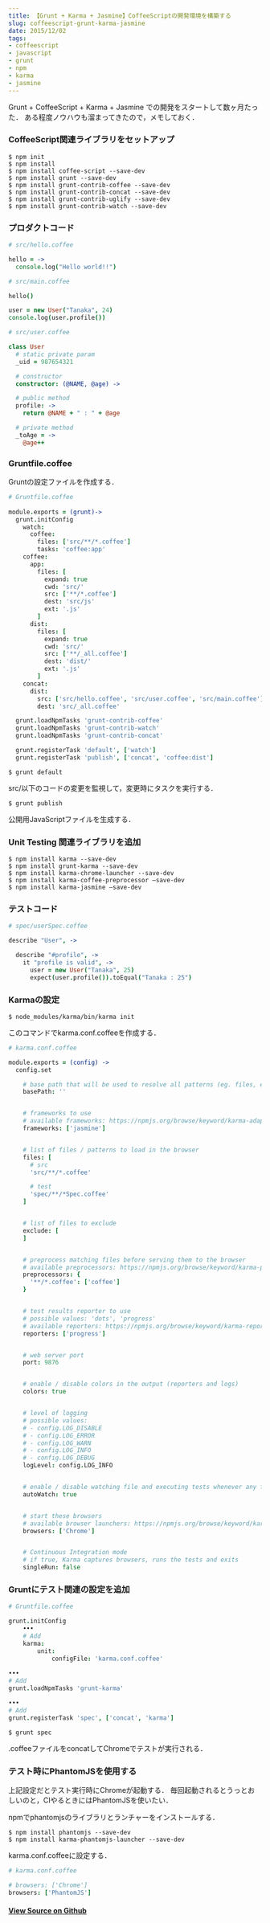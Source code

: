 ```yaml
---
title: 【Grunt + Karma + Jasmine】CoffeeScriptの開発環境を構築する
slug: coffeescript-grunt-karma-jasmine
date: 2015/12/02
tags:
- coffeescript
- javascript
- grunt
- npm
- karma
- jasmine
---
```


Grunt + CoffeeScript + Karma + Jasmine での開発をスタートして数ヶ月たった．
ある程度ノウハウも溜まってきたので，メモしておく．

### CoffeeScript関連ライブラリをセットアップ

```
$ npm init
$ npm install
$ npm install coffee-script --save-dev    
$ npm install grunt --save-dev
$ npm install grunt-contrib-coffee --save-dev
$ npm install grunt-contrib-concat --save-dev
$ npm install grunt-contrib-uglify --save-dev
$ npm install grunt-contrib-watch --save-dev
```

### プロダクトコード

``` coffeescript
# src/hello.coffee

hello = ->
  console.log("Hello world!!")
```

``` coffeescript
# src/main.coffee

hello()

user = new User("Tanaka", 24)
console.log(user.profile())
```

``` coffeescript
# src/user.coffee

class User
  # static private param
  _uid = 987654321

  # constructor
  constructor: (@NAME, @age) ->

  # public method
  profile: ->
    return @NAME + " : " + @age

  # private method
  _toAge = ->
    @age++
```

### Gruntfile.coffee 

Gruntの設定ファイルを作成する．

``` coffeescript
# Gruntfile.coffee
 
module.exports = (grunt)->
  grunt.initConfig
    watch:
      coffee:
        files: ['src/**/*.coffee']
        tasks: 'coffee:app'
    coffee:
      app:
        files: [
          expand: true
          cwd: 'src/'
          src: ['**/*.coffee']
          dest: 'src/js'
          ext: '.js'
        ]
      dist:
        files: [
          expand: true
          cwd: 'src/'
          src: ['**/_all.coffee']
          dest: 'dist/'
          ext: '.js'
        ]
    concat:
      dist:
        src: ['src/hello.coffee', 'src/user.coffee', 'src/main.coffee']
        dest: 'src/_all.coffee'

  grunt.loadNpmTasks 'grunt-contrib-coffee'
  grunt.loadNpmTasks 'grunt-contrib-watch'
  grunt.loadNpmTasks 'grunt-contrib-concat'

  grunt.registerTask 'default', ['watch']
  grunt.registerTask 'publish', ['concat', 'coffee:dist']
```

```
$ grunt default
```

src/以下のコードの変更を監視して，変更時にタスクを実行する．

```
$ grunt publish
```

公開用JavaScriptファイルを生成する．


### Unit Testing 関連ライブラリを追加

```
$ npm install karma --save-dev
$ npm install grunt-karma --save-dev
$ npm install karma-chrome-launcher --save-dev
$ npm install karma-coffee-preprocessor —save-dev
$ npm install karma-jasmine —save-dev
```

### テストコード

``` coffeescript
# spec/userSpec.coffee

describe "User", ->

  describe "#profile", ->
    it "profile is valid", ->
      user = new User("Tanaka", 25)
      expect(user.profile()).toEqual("Tanaka : 25")
```

### Karmaの設定

```
$ node_modules/karma/bin/karma init
```

このコマンドでkarma.conf.coffeeを作成する．

``` coffeescript
# karma.conf.coffee

module.exports = (config) ->
  config.set

    # base path that will be used to resolve all patterns (eg. files, exclude)
    basePath: ''


    # frameworks to use
    # available frameworks: https://npmjs.org/browse/keyword/karma-adapter
    frameworks: ['jasmine']


    # list of files / patterns to load in the browser
    files: [
      # src
      'src/**/*.coffee'

      # test
      'spec/**/*Spec.coffee'
    ]


    # list of files to exclude
    exclude: [
    ]


    # preprocess matching files before serving them to the browser
    # available preprocessors: https://npmjs.org/browse/keyword/karma-preprocessor
    preprocessors: {
      '**/*.coffee': ['coffee']
    }


    # test results reporter to use
    # possible values: 'dots', 'progress'
    # available reporters: https://npmjs.org/browse/keyword/karma-reporter
    reporters: ['progress']


    # web server port
    port: 9876


    # enable / disable colors in the output (reporters and logs)
    colors: true


    # level of logging
    # possible values:
    # - config.LOG_DISABLE
    # - config.LOG_ERROR
    # - config.LOG_WARN
    # - config.LOG_INFO
    # - config.LOG_DEBUG
    logLevel: config.LOG_INFO


    # enable / disable watching file and executing tests whenever any file changes
    autoWatch: true


    # start these browsers
    # available browser launchers: https://npmjs.org/browse/keyword/karma-launcher
    browsers: ['Chrome']


    # Continuous Integration mode
    # if true, Karma captures browsers, runs the tests and exits
    singleRun: false
```

### Gruntにテスト関連の設定を追加


``` coffeescript
# Gruntfile.coffee

grunt.initConfig
    •••
    # Add
    karma:
        unit:
            configFile: 'karma.conf.coffee'
        
•••
# Add
grunt.loadNpmTasks 'grunt-karma'

•••
# Add
grunt.registerTask 'spec', ['concat', 'karma']
```

```
$ grunt spec
```

.coffeeファイルをconcatしてChromeでテストが実行される．

### テスト時にPhantomJSを使用する

上記設定だとテスト実行時にChromeが起動する．
毎回起動されるとうっとおしいのと，CIやるときにはPhantomJSを使いたい．

npmでphantomjsのライブラリとランチャーをインストールする．

``` 
$ npm install phantomjs --save-dev
$ npm install karma-phantomjs-launcher --save-dev
```

karma.conf.coffeeに設定する．

``` coffeescript
# karma.conf.coffee

# browsers: ['Chrome']
browsers: ['PhantomJS']
```

#### [View Source on Github](https://github.com/tanakaworld/sandbox-javascript/tree/master/CoffeeTemplate)
